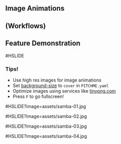 ## Image Animations
## (Workflows)
## Feature Demonstration

#HSLIDE

### Tips!

- Use high res images for image animations
- Set [background-size](https://github.com/gitpitch/gitpitch/wiki/Background-Setting#background-image-scaling) to `cover` in `PITCHME.yaml`
- Optimize images using services like [tinypng.com](tinypng.com)
- Press `F` to go fullscreen!

#HSLIDE?image=assets/samba-01.jpg
<!-- .slide: data-background-transition="none" -->
#HSLIDE?image=assets/samba-02.jpg
<!-- .slide: data-background-transition="none" -->
#HSLIDE?image=assets/samba-03.jpg
<!-- .slide: data-background-transition="none" -->
#HSLIDE?image=assets/samba-04.jpg
<!-- .slide: data-background-transition="none" -->

